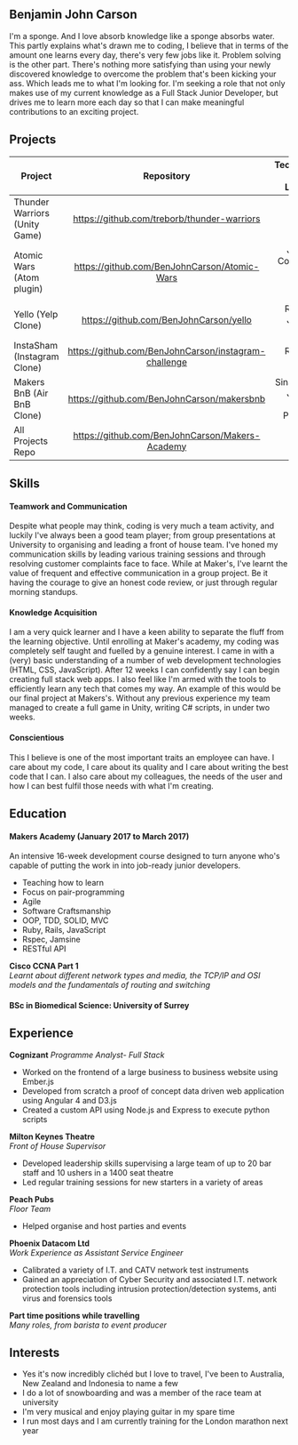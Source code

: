 ## Benjamin John Carson

I'm a sponge. And I love absorb knowledge like a sponge absorbs water. This partly explains what's drawn me to coding, I believe that in terms of the amount one learns every day, there's very few jobs like it. Problem solving is the other part. There's nothing more satisfying than using your newly discovered knowledge to overcome the problem that's been kicking your ass. Which leads me to what I'm looking for. I'm seeking a role that not only makes use of my current knowledge as a Full Stack Junior Developer, but drives me to learn more each day so that I can make meaningful contributions to an exciting project.

## Projects

|Project                           | Repository                                           | Technologies  and Languages                  |
|----------------------------------|:-------------------------------------:               |---------------------------------------------:|
|Thunder Warriors (Unity Game)     |https://github.com/treborb/thunder-warriors                |C#, Unity, Nunit                              |
|Atomic Wars (Atom plugin)         |https://github.com/BenJohnCarson/Atomic-Wars          |Javascript, CoffeeScript, Babel, Jasmine, Node|
|Yello (Yelp Clone)                |https://github.com/BenJohnCarson/yello                |Rails, Ruby, Javascript, RSpec                |
|InstaSham (Instagram Clone)       |https://github.com/BenJohnCarson/instagram-challenge  |Rails, Ruby, RSpec                            |
|Makers BnB (Air BnB Clone)        |https://github.com/BenJohnCarson/makersbnb            |Sinatra, Ruby, Javascript, JQuery, PostgreSQL  |
|All Projects Repo                 |https://github.com/BenJohnCarson/Makers-Academy       |                                              |

## Skills

#### Teamwork and Communication

Despite what people may think, coding is very much a team activity, and luckily I've always been a good team player; from group presentations at University to organising and leading a front of house team. I've honed my communication skills by leading various training sessions and through resolving customer complaints face to face. While at Maker's, I've learnt the value of frequent and effective communication in a group project. Be it having the courage to give an honest code review, or just through regular morning standups.

#### Knowledge Acquisition

I am a very quick learner and I have a keen ability to separate the fluff from the learning objective. Until enrolling at Maker's academy, my coding was completely self taught and fuelled by a genuine interest. I came in with a (very) basic understanding of a number of web development technologies (HTML, CSS, JavaScript). After 12 weeks I can confidently say I can begin creating full stack web apps. I also feel like I'm armed with the tools to efficiently learn any tech that comes my way. An example of this would be our final project at Makers's. Without any previous experience my team managed to create a full game in Unity, writing C# scripts, in under two weeks.

#### Conscientious

This I believe is one of the most important traits an employee can have. I care about my code, I care about its quality and I care about writing the best code that I can. I also care about my colleagues, the needs of the user and how I can best fulfil those needs with what I'm creating.

## Education

#### Makers Academy (January 2017 to March 2017)

An intensive 16-week development course designed to turn anyone who's capable of putting the work in into job-ready junior developers.
- Teaching how to learn
- Focus on pair-programming
- Agile
- Software Craftsmanship
- OOP, TDD, SOLID, MVC
- Ruby, Rails, JavaScript
- Rspec, Jamsine
- RESTful API

**Cisco CCNA Part 1**  
*Learnt about different network types and media, the TCP/IP and OSI models and the fundamentals of routing and switching*

#### BSc in Biomedical Science: University of Surrey

## Experience

**Cognizant**
*Programme Analyst- Full Stack*
- Worked on the frontend of a large business to business website using Ember.js
- Developed from scratch a proof of concept data driven web application using Angular 4 and D3.js
- Created a custom API using Node.js and Express to execute python scripts

**Milton Keynes Theatre**  
*Front of House Supervisor*
- Developed leadership skills supervising a large team of up to 20 bar staff and 10 ushers in a 1400 seat theatre
- Led regular training sessions for new starters in a variety of areas

**Peach Pubs**  
*Floor Team*
- Helped organise and host parties and events

**Phoenix Datacom Ltd**  
*Work Experience as Assistant Service Engineer*
- Calibrated a variety of I.T. and CATV network test instruments
- Gained an appreciation of Cyber Security and associated I.T. network protection tools including intrusion protection/detection systems, anti virus and forensics tools

**Part time positions while travelling**  
*Many roles, from barista to event producer*

## Interests

- Yes it's now incredibly clichéd but I love to travel, I've been to Australia, New Zealand and Indonesia to name a few
- I do a lot of snowboarding and was a member of the race team at university
- I'm very musical and enjoy playing guitar in my spare time
- I run most days and I am currently training for the London marathon next year
